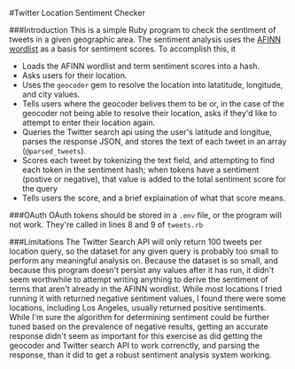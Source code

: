#Twitter Location Sentiment Checker

###Introduction
This is a simple Ruby program to check the sentiment of tweets in a given geographic area. The sentiment analysis uses the [AFINN wordlist](http://www2.imm.dtu.dk/pubdb/views/publication_details.php?id=6010) as a basis for sentiment scores. To accomplish this, it
- Loads the AFINN wordlist and term sentiment scores into a hash.
- Asks users for their location.
- Uses the `geocoder` gem to resolve the location into latatitude, longitude, and city values.
- Tells users where the geocoder belives them to be or, in the case of the geocoder not being able to resolve their location, asks if they'd like to attempt to enter their location again.
- Queries the Twitter search api using the user's latitude and longitue, parses the response JSON, and stores the text of each tweet in an array (`@parsed_tweets`).
- Scores each tweet by tokenizing the text field, and attempting to find each token in the sentiment hash; when tokens have a sentiment (postive or negative), that value is added to the total sentiment score for the query
- Tells users the score, and a brief explaination of what that score means.

###OAuth
OAuth tokens should be stored in a `.env` file, or the program will not work. They're called in lines 8 and 9 of `tweets.rb`

###Limitations
The Twitter Search API will only return 100 tweets per location query, so the dataset for any given query is probably too small to perform any meaningful analysis on. Because the dataset is so small, and because this program doesn't persist any values after it has run, it didn't seem worthwhile to attempt writing anything to derive the sentiment of terms that aren't already in the AFINN wordlist. While most locations I tried running it with returned negative sentiment values, I found there were some locations, including Los Angeles, usually returned positive sentiments. While I'm sure the algorithm for determining sentiment could be further tuned based on the prevalence of negative results, getting an accurate response didn't seem as important for this exercise as did getting the geocoder and Twitter search API to work correnctly, and parsing the response, than it did to get a robust sentiment analysis system working.